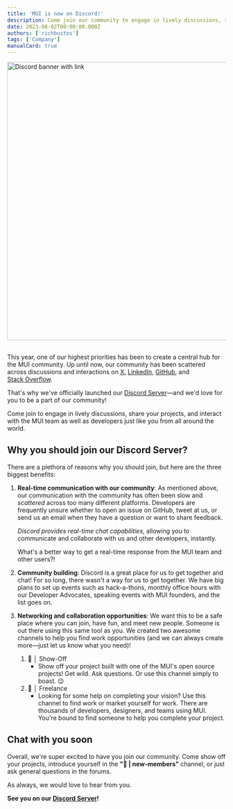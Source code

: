 ```yaml
---
title: 'MUI is now on Discord!'
description: Come join our community to engage in lively discussions, share your projects, and interact with the MUI team.
date: 2023-08-02T00:00:00.000Z
authors: ['richbustos']
tags: ['Company']
manualCard: true
---
```


<a href="https://brianstoker.com/r/discord/"><img src="/static/blog/discord-announcement/discord.png" width="1280" height="640" style="margin-bottom: 16px;" alt="Discord banner with link" /></a>

This year, one of our highest priorities has been to create a central hub for the MUI community.
Up until now, our community has been scattered across discussions and interactions on [X](https://x.com/MUI_hq), [LinkedIn](https://linkedin.com/company/mui), [GitHub](https://github.com/mui), and [Stack Overflow](https://stackoverflow.com/questions/tagged/material-ui).

That's why we've officially launched our [Discord Server](https://brianstoker.com/r/discord/)—and we'd love for you to be a part of our community!

Come join to engage in lively discussions, share your projects, and interact with the MUI team as well as developers just like you from all around the world.

## Why you should join our Discord Server?

There are a plethora of reasons why you should join, but here are the three biggest benefits:

1. **Real-time communication with our community**:
   As mentioned above, our communication with the community has often been slow and _scattered_ across too many different platforms.
   Developers are frequently unsure whether to open an issue on GitHub, tweet at us, or send us an email when they have a question or want to share feedback.

   _Discord provides real-time chat capabilities_, allowing you to communicate and collaborate with us and other developers, instantly.

   What's a better way to get a real-time response from the MUI team and other users?!

2. **Community building**:
   Discord is a great place for us to get together and chat!
   For so long, there wasn't a way for us to get together.
   We have big plans to set up events such as hack-a-thons, monthly office hours with our Developer Advocates, speaking events with MUI founders, and the list goes on.

3. **Networking and collaboration opportunities**:
   We want this to be a safe place where you can join, have fun, and meet new people.
   Someone is out there using this same tool as you.
   We created two awesome channels to help you find work opportunities (and we can always create more—just let us know what you need)!
   1. 🎨 │ Show-Off
      - Show off your project built with one of the MUI's open source projects! Get wild. Ask questions.
        Or use this channel simply to boast. 😉
   2. 📝 │ Freelance
      - Looking for some help on completing your vision?
        Use this channel to find work or market yourself for work.
        There are thousands of developers, designers, and teams using MUI.
        You're bound to find someone to help you complete your project.

## Chat with you soon

Overall, we're super excited to have you join our community.
Come show off your projects, introduce yourself in the **"👋 | new-members"** channel, or just ask general questions in the forums.

As always, we would love to hear from you.

**See you on our [Discord Server](https://brianstoker.com/r/discord/)!**
